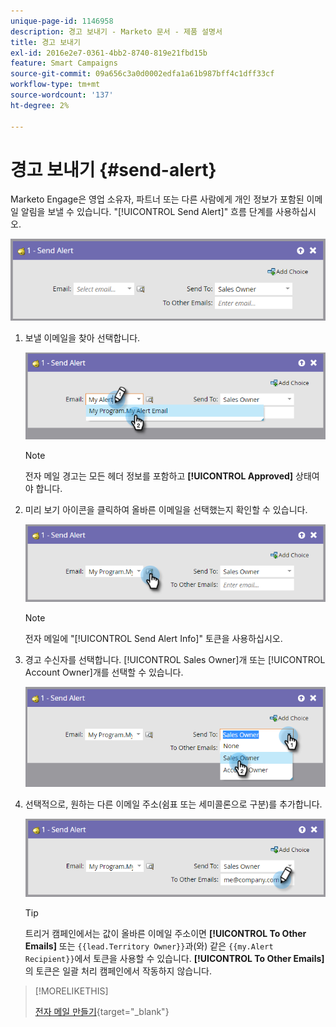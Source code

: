 ```yaml
---
unique-page-id: 1146958
description: 경고 보내기 - Marketo 문서 - 제품 설명서
title: 경고 보내기
exl-id: 2016e2e7-0361-4bb2-8740-819e21fbd15b
feature: Smart Campaigns
source-git-commit: 09a656c3a0d0002edfa1a61b987bff4c1dff33cf
workflow-type: tm+mt
source-wordcount: '137'
ht-degree: 2%

---
```


# 경고 보내기 {#send-alert}

Marketo Engage은 영업 소유자, 파트너 또는 다른 사람에게 개인 정보가 포함된 이메일 알림을 보낼 수 있습니다. &quot;[!UICONTROL Send Alert]&quot; 흐름 단계를 사용하십시오.

![](assets/send-alert-1.png)

1. 보낼 이메일을 찾아 선택합니다.

   ![](assets/send-alert-2.png)

   >[!NOTE]
   >
   >전자 메일 경고는 모든 헤더 정보를 포함하고 **[!UICONTROL Approved]** 상태여야 합니다.

1. 미리 보기 아이콘을 클릭하여 올바른 이메일을 선택했는지 확인할 수 있습니다.

   ![](assets/send-alert-3.png)

   >[!NOTE]
   >
   >전자 메일에 &quot;[!UICONTROL Send Alert Info]&quot; 토큰을 사용하십시오.

1. 경고 수신자를 선택합니다. [!UICONTROL Sales Owner]개 또는 [!UICONTROL Account Owner]개를 선택할 수 있습니다.

   ![](assets/send-alert-4.png)

1. 선택적으로, 원하는 다른 이메일 주소(쉼표 또는 세미콜론으로 구분)를 추가합니다.

   ![](assets/send-alert-5.png)

   >[!TIP]
   >
   >트리거 캠페인에서는 값이 올바른 이메일 주소이면 **[!UICONTROL To Other Emails]** 또는 `{{lead.Territory Owner}}`과(와) 같은 `{{my.Alert Recipient}}`에서 토큰을 사용할 수 있습니다. **[!UICONTROL To Other Emails]**&#x200B;의 토큰은 일괄 처리 캠페인에서 작동하지 않습니다.

>[!MORELIKETHIS]
>
>[전자 메일 만들기](/help/marketo/product-docs/email-marketing/general/creating-an-email/create-an-email.md){target="_blank"}
